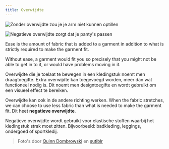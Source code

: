 ```yaml
---
title: Overwijdte
---
```


![Zonder overwijdte zou je je arm niet kunnen optillen](ease-plus.jpg)

![Negatieve overwijdte zorgt dat je panty's passen](ease-min.jpg)

Ease is the amount of fabric that is added to a garment in addition to what is strictly required to make the garment fit.

Without ease, a garment would fit you so precisely that you might not be able to get in to it, or would have problems moving in it.

Overwijdte die je toelaat te bewegen in een kledingstuk noemt men draagtoegifte. Extra overwijdte kan toegevoegd worden, meer dan wat functioneel nodig is. Dit noemt men designtoegifte en wordt gebruikt om een visueel effect te bereiken.

Overwijdte kan ook in de andere richting werken. When the fabric stretches, we can choose to use less fabric than what is needed to make the garment fit. Dit heet **negatieve overwijdte**.

Negatieve overwijdte wordt gebruikt voor elastische stoffen waarbij het kledingstuk strak moet zitten. Bijvoorbeeld: badkleding, leggings, ondergoed of sportkledij.

> Foto's door [Quinn Dombrowski](https://www.flickr.com/photos/quinnanya/8885126989/) en [sutiblr](https://www.flickr.com/photos/30788655@N08/4743320893)
